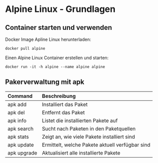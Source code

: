 # Alpine Linux - Grundlagen

## Container starten und verwenden

Docker Image Apline Linux herunterladen:

``` 
docker pull alpine
```

Einen Alpine Linux Container erstellen und starten:

``` 
docker run -it -h alpine --name alpine alpine
```

## Pakerverwaltung mit apk

| Command            |    Beschreibung                                   |
|:-------------------|:--------------------------------------------------|
| apk add <pkg>      | Installiert das Paket <pkg>                       |
| apk del <pkg>      | Entfernt  das Paket <pkg>                         |
| apk info           | Listet die installierten Pakete auf               |
| apk search <pkg>   | Sucht nach Paketen in den Paketquellen            |
| apk stats          | Zeigt an, wie viele Pakete installiert sind       |
| apk update         | Ermittelt, welche Pakete aktuell verfügbar sind   |
| apk upgrade        | Aktualisiert alle installierte Pakete             |
